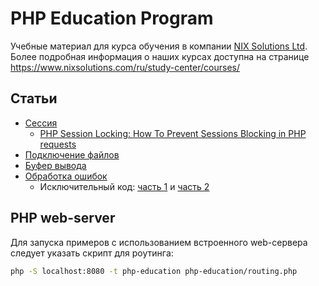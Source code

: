 PHP Education Program
=====================

Учебные материал для курса обучения в компании [NIX Solutions Ltd](http://www.nixsolutions.com).
Более подробная информация о наших курсах доступна на странице https://www.nixsolutions.com/ru/study-center/courses/

## Статьи

* [Сессия](http://anton.shevchuk.name/php/php-for-beginners-session/)
  * [PHP Session Locking: How To Prevent Sessions Blocking in PHP requests](https://ma.ttias.be/php-session-locking-prevent-sessions-blocking-in-requests/)
* [Подключение файлов](http://anton.shevchuk.name/php/php-for-beginners-include-files/)
* [Буфер вывода](http://anton.shevchuk.name/php/php-for-beginners-output-buffer/)
* [Обработка ошибок](http://anton.shevchuk.name/php/php-for-beginners-error-handling/)
  * Исключительный код: [часть 1](http://anton.shevchuk.name/php/exceptional-code-part-1/) и [часть 2](http://anton.shevchuk.name/php/exceptional-code-part-2/)

## PHP web-server

Для запуска примеров с использованием встроенного web-сервера следует указать скрипт для роутинга:

```bash
php -S localhost:8080 -t php-education php-education/routing.php
```
